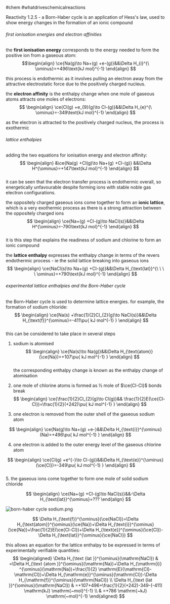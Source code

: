 #chem #whatdriveschemicalreactions  
  
Reactivity 1.2.5 - a Born-Haber cycle is an application of Hess's law, used to show energy changes in the formation of an ionic compound  
  
###### first ionisation energies and electron affinities  
  
the **first ionisation energy** corresponds to the energy needed to form the positive ion from a gaseous atom:  
$$\begin{align}  
\ce{Na(g)\to Na+(g) +e-(g)}&&\Delta H_{i}^{\ \ominus}=+496\text{kJ mol}^{-1}  
\end{align}  
$$  
  
this process is endothermic as it involves pulling an electron away from the attractive electrostatic force due to the positively charged nucleus.  
  
the **electron affinity** is the enthalpy change when one mole of gaseous atoms attracts one moles of electrons:  
$$  
\begin{align}  
\ce{Cl(g) +e_{9}(g)\to Cl-(g)}&&\Delta H_{e}^{\ \ominus}=-349\text{kJ mol}^{-1}  
\end{align}  
$$  
  
as the electron is attracted to the positively charged nucleus, the process is exothermic  
  
###### lattice enthalpies  
adding the two equations for ionisation energy and electron affinity:  
$$  
\begin{align}  
&\ce{Na(g) +Cl(g)\to Na+(g) +Cl-(g)} &&\Delta H^{\ominus}=+147\text{kJ mol}^{-1}  
\end{align}  
$$  
it can be seen that the electron transfer process is endothermic overall, so energetically unfavourable despite forming ions with stable noble gas electron configurations.  
  
the oppositely charged gaseous ions come together to form an **ionic lattice**, which is a very exothermic process as there is a strong attraction between the oppositely charged ions  
$$  
\begin{align}  
\ce{Na+(g) +Cl-(g)\to NaCl(s)}&&\Delta H^{\ominus}=-790\text{kJ mol}^{-1}  
\end{align}  
$$  
it is this step that explains the readiness of sodium and chlorine to form an ionic compound  
  
the **lattice enthalpy** expresses the enthalpy change in terms of the revers endothermic process - ie the solid lattice breaking into gaseous ions  
$$  
\begin{align}  
\ce{NaCl(s)\to Na+(g) +Cl-(g)}&&\Delta H_{\text{lat}}^{\ \ \ \ \ominus}=+790\text{kJ mol}^{-1}  
\end{align}  
$$  
  
###### experimental lattice enthalpies and the Born-Haber cycle  
  
the Born-Haber cycle is used to determine lattice energies. for example, the formation of sodium chloride:  
$$  
\begin{align}  
\ce{Na(s) +\frac{1}{2}Cl_{2}(g)\to NaCl(s)}&&\Delta H_{\text{f}}^{\ominus}=-411\pu{ kJ mol^{-1} }  
\end{align}  
$$  
this can be considered to take place in several steps  
  
1. sodium is atomised  
$$  
\begin{align}  
\ce{Na(s)\to Na(g)}&&\Delta H_{\text{atom}}(\ce{Na})=+107\pu{ kJ mol^{-1} }  
\end{align}  
$$  
the corresponding enthalpy change is known as the enthalpy change of atomisation  
  
2. one mole of chlorine atoms is formed as ½ mole of $\ce{Cl-Cl}$ bonds break  
$$  
\begin{align}  
\ce{\frac{1}{2}Cl_{2}(g)\to Cl(g)}&& \frac{1}{2}E(\ce{Cl-Cl})=\frac{1}{2}(+242)\pu{ kJ mol^{-1} }  
\end{align}  
$$  
  
3. one electron is removed from the outer shell of the gaseous sodium atom  
  
$$  
\begin{align}  
\ce{Na(g)\to Na+(g) +e-}&&\Delta H_{\text{i}}^{\ominus}(Na)=+496\pu{ kJ mol^{-1} }  
\end{align}  
$$  
  
4. one electron is added to the outer energy level of the gaseous chlorine atom  
  
$$  
\begin{align}  
\ce{Cl(g) +e^{-}\to Cl-(g)}&&\Delta H_{\text{e}}^{\ominus}(\ce{Cl})=-349\pu{ kJ mol^{-1} }  
\end{align}  
$$  
5. the gaseous ions come together to form one mole of solid sodium chloride  
  
$$  
\begin{align}  
\ce{Na+(g) +Cl-(g)\to NaCl(s)}&&-\Delta H_{\text{lat}}^{\ominus}=???  
\end{align}  
$$  
  
![born-haber cycle sodium.png](Mediaactivity/2.1/2%20energy%20cycles/born-haber%20cycle%20sodium.png)  
  
$$  
\Delta H_{\text{f}}^{\ominus}(\ce{NaCl})=\Delta H_{\text{atom}}^{\ominus}(\ce{Na})+\Delta H_{\text{i}}^{\ominus}(\ce{Na})+\frac{1}{2}E(\ce{Cl-Cl})+\Delta H_{\text{e}}^{\ominus}(\ce{Cl})-\Delta H_{\text{lat}}^{\ominus}(\ce{NaCl})  
$$  
  
this allows an equation for the lattice enthalpy to be expressed in terms of experimentally verifiable quantities:  
$$  
\begin{aligned}  
\Delta H_{\text {lat }}^{\ominus}(\mathrm{NaCl}) & =\Delta H_{\text {atom }}^{\ominus}(\mathrm{Na})+\Delta H_{\mathrm{i}} ^{\ominus}(\mathrm{Na})+\frac{1}{2} \mathrm{E}(\mathrm{Cl}-\mathrm{Cl})+\Delta H_{\mathrm{e}}^{\ominus}(\mathrm{Cl})-\Delta H_{\mathrm{f}}^{\ominus}(\mathrm{NaCl}) \\  
\Delta H_{\text {lat }}^{\ominus}(\mathrm{NaCl}) & =+107+496+\frac{1}{2}(+242)-349-(-411) \mathrm{kJ} \mathrm{~mol}^{-1} \\  
& =+786 \mathrm{~kJ} \mathrm{~mol}^{-1}  
\end{aligned}  
$$  
  
